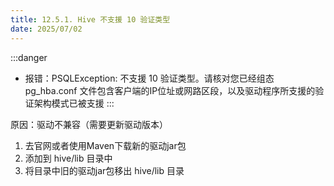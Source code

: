 ```yaml
---
title: 12.5.1. Hive 不支援 10 验证类型
date: 2025/07/02
---
```


:::danger
- 报错：PSQLException: 不支援 10 验证类型。请核对您已经组态 pg_hba.conf 文件包含客户端的IP位址或网路区段，以及驱动程序所支援的验证架构模式已被支援
:::

原因：驱动不兼容（需要更新驱动版本）

1. 去官网或者使用Maven下载新的驱动jar包
2. 添加到 hive/lib 目录中
3. 将目录中旧的驱动jar包移出 hive/lib 目录

